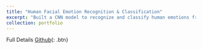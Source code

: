 ```yaml
---
title: "Human Facial Emotion Recognition & Classification"
excerpt: "Built a CNN model to recognize and classify human emotions from facial images as a part of a semester-long machine learning team project. The objective was to build and train a model that can identify the emotion of a person from its face. As a member of a five person team, I took charge of the data collection and preprocessing. Furthermore, I was responsible for the development, training, and evaluation of the CNN model.  <br/><img src='/images/Facial_recog.gif'>"
collection: portfolio
---
```


Full Details [Github](https://github.com/PrakritTyagi/Facial_Emotion_Classifier){: .btn}